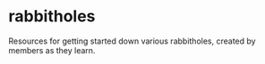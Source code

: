 # rabbitholes
Resources for getting started down various rabbitholes, created by members as they learn.
